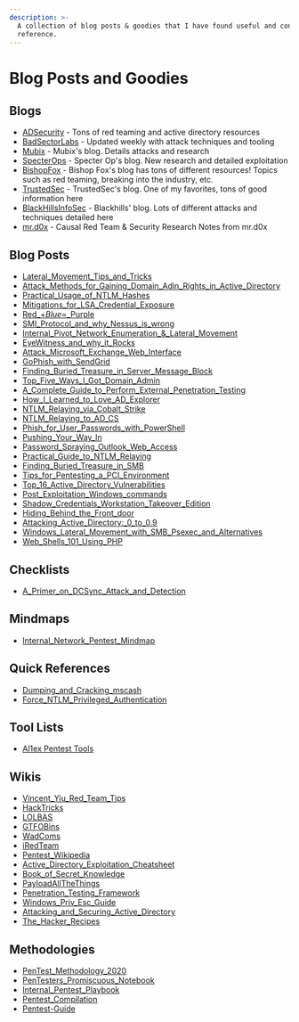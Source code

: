 ```yaml
---
description: >-
  A collection of blog posts & goodies that I have found useful and continue to
  reference.
---
```


# Blog Posts and Goodies

## Blogs

* [ADSecurity](https://adsecurity.org) - Tons of red teaming and active directory resources
* [BadSectorLabs](https://blog.badsectorlabs.com) - Updated weekly with attack techniques and tooling
* [Mubix](https://malicious.link/post/) - Mubix's blog. Details attacks and research
* [SpecterOps](https://posts.specterops.io) - Specter Op's blog. New research and detailed exploitation
* [BishopFox](https://labs.bishopfox.com/home) - Bishop Fox's blog has tons of different resources! Topics such as red teaming, breaking into the industry, etc.
* [TrustedSec](https://www.trustedsec.com/blog/) - TrustedSec's blog. One of my favorites, tons of good information here
* [BlackHillsInfoSec](https://www.blackhillsinfosec.com/blog/) - Blackhills' blog. Lots of different attacks and techniques detailed here
* [mr.d0x](https://mrd0x.com) - Causal Red Team & Security Research Notes from mr.d0x

## Blog Posts

* [Lateral\_Movement\_Tips\_and\_Tricks](https://riccardoancarani.github.io/2019-10-04-lateral-movement-megaprimer/)
* [Attack\_Methods\_for\_Gaining\_Domain\_Adin\_Rights\_in\_Active\_Directory](https://adsecurity.org/?p=2362)
* [Practical\_Usage\_of\_NTLM\_Hashes](https://blog.ropnop.com/practical-usage-of-ntlm-hashes/)
* [Mitigations\_for\_LSA\_Credential\_Exposure](https://thedefensedude.com/2016/07/19/mitigations-for-lsa-credential-exposure-part-1-plain-text-passwords/amp/)
* [Red\_+_Blue_=\_Purple](https://www.blackhillsinfosec.com/red-blue-purple/)
* [SMI\_Protocol\_and\_why\_Nessus\_is\_wrong](https://laconicwolf.com/2018/04/04/smi-protocol-nessus-wrong/)
* [Internal\_Pivot\_Network\_Enumeration\_&\_Lateral\_Movement](https://www.blackhillsinfosec.com/internal-pivot-network-enumeration-lateral-movement/)
* [EyeWitness\_and\_why\_it\_Rocks](https://www.blackhillsinfosec.com/eyewitness-and-why-it-rocks/)
* [Attack\_Microsoft\_Exchange\_Web\_Interface](https://swarm.ptsecurity.com/attacking-ms-exchange-web-interfaces/)
* [GoPhish\_with\_SendGrid](https://medium.com/@orhan\_yildirim/gophish-open-source-phishing-framework-fe4662e60721)
* [Finding\_Buried\_Treasure\_in\_Server\_Message\_Block](https://www.blackhillsinfosec.com/finding-buried-treasure-in-server-message-block-smb/)
* [Top\_Five\_Ways\_I\_Got\_Domain\_Admin](https://adam-toscher.medium.com/top-five-ways-i-got-domain-admin-on-your-internal-network-before-lunch-2018-edition-82259ab73aaa)
* [A\_Complete\_Guide\_to\_Perform\_External\_Penetration\_Testing](https://gbhackers.com/external-penetration-testing)
* [How\_I\_Learned\_to\_Love\_AD\_Explorer](https://www.blackhillsinfosec.com/domain-goodness-learned-love-ad-explorer/)
* [NTLM\_Relaying\_via\_Cobalt\_Strike](https://rastamouse.me/ntlm-relaying-via-cobalt-strike/)
* [NTLM\_Relaying\_to\_AD\_CS](https://dirkjanm.io/ntlm-relaying-to-ad-certificate-services/)
* [Phish\_for\_User\_Passwords\_with\_PowerShell](https://www.blackhillsinfosec.com/how-to-phish-for-user-passwords-with-powershell/)
* [Pushing\_Your\_Way\_In](https://www.blackhillsinfosec.com/pushing-your-way-in/)
* [Password\_Spraying\_Outlook\_Web\_Access](https://www.blackhillsinfosec.com/password-spraying-outlook-web-access-how-to-gain-access-to-domain-credentials-without-being-on-a-targets-network-part-2/)
* [Practical\_Guide\_to\_NTLM\_Relaying](https://byt3bl33d3r.github.io/practical-guide-to-ntlm-relaying-in-2017-aka-getting-a-foothold-in-under-5-minutes.html)
* [Finding\_Buried\_Treasure\_in\_SMB](https://www.blackhillsinfosec.com/finding-buried-treasure-in-server-message-block-smb/)
* [Tips\_for\_Pentesting\_a\_PCI\_Environment](https://secureideas.com/blog/2018/08/tips-for-penetration-testing-a-pci-environment.html)
* [Top\_16\_Active\_Directory\_Vulnerabilities](https://www.infosecmatter.com/top-16-active-directory-vulnerabilities/#12-weak-domain-password-policy)
* [Post\_Exploitation\_Windows\_commands](https://int0x33.medium.com/day-26-the-complete-list-of-windows-post-exploitation-commands-no-powershell-999b5433b61e)
* [Shadow\_Credentials\_Workstation\_Takeover\_Edition](https://www.fortalicesolutions.com/posts/shadow-credentials-workstation-takeover-edition)
* [Hiding\_Behind\_the\_Front\_door](https://www.fortalicesolutions.com/posts/hiding-behind-the-front-door-with-azure-domain-fronting)
* [Attacking\_Active\_Directory:\_0\_to\_0.9](https://zer1t0.gitlab.io/posts/attacking\_ad/)
* [Windows\_Lateral\_Movement\_with\_SMB\_Psexec\_and\_Alternatives](https://nv2lt.github.io/windows/smb-psexec-smbexec-winexe-how-to/)
* [Web\_Shells\_101\_Using\_PHP](https://www.acunetix.com/blog/articles/web-shells-101-using-php-introduction-web-shells-part-2/)

## Checklists

* [A\_Primer\_on\_DCSync\_Attack\_and\_Detection](https://www.alteredsecurity.com/post/a-primer-on-dcsync-attack-and-detection)

## Mindmaps

* [Internal\_Network\_Pentest\_Mindmap](https://github.com/sdcampbell/Internal-Network-Pentest-MindMap)

## Quick References

* [Dumping\_and\_Cracking\_mscash](https://www.ired.team/offensive-security/credential-access-and-credential-dumping/dumping-and-cracking-mscash-cached-domain-credentials)
* [Force\_NTLM\_Privileged\_Authentication](https://book.hacktricks.xyz/windows/active-directory-methodology/printers-spooler-service-abuse)

## Tool Lists

* [Al1ex Pentest Tools](https://github.com/Al1ex/Pentest-tools)

## Wikis

* [Vincent\_Yiu\_Red\_Team\_Tips](https://www.vincentyiu.com/red-team-tips/)
* [HackTricks](https://book.hacktricks.xyz)
* [LOLBAS](https://lolbas-project.github.io)
* [GTFOBins](https://gtfobins.github.io)
* [WadComs](https://wadcoms.github.io)
* [iRedTeam](https://www.ired.team)
* [Pentest\_Wikipedia](https://github.com/nixawk/pentest-wiki)
* [Active\_Directory\_Exploitation\_Cheatsheet](https://github.com/Integration-IT/Active-Directory-Exploitation-Cheat-Sheet)
* [Book\_of\_Secret\_Knowledge](https://github.com/trimstray/the-book-of-secret-knowledge)
* [PayloadAllTheThings](https://github.com/swisskyrepo/PayloadsAllTheThings)
* [Penetration\_Testing\_Framework](http://www.vulnerabilityassessment.co.uk/Penetration%20Test.html)
* [Windows\_Priv\_Esc\_Guide](https://www.absolomb.com/2018-01-26-Windows-Privilege-Escalation-Guide/)
* [Attacking\_and\_Securing\_Active\_Directory](https://rmusser.net/docs/Active\_Directory.html#adcred)
* [The\_Hacker\_Recipes](https://www.thehacker.recipes)

## Methodologies

* [PenTest\_Methodology\_2020](https://github.com/botesjuan/PenTestMethodology2020)
* [PenTesters\_Promiscuous\_Notebook](https://ppn.snovvcrash.rocks)
* [Internal\_Pentest\_Playbook](https://github.com/sdcampbell/Internal-Pentest-Playbook)
* [Pentest\_Compilation](https://github.com/adon90/pentest\_compilation)
* [Pentest-Guide](https://github.com/Voorivex/pentest-guide)
